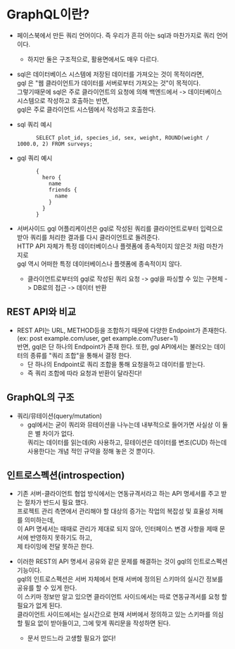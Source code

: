 # GraphQL이란?

- 페이스북에서 만든 쿼리 언어이다. 즉 우리가 흔히 아는 sql과 마찬가지로 쿼리 언어이다.<br>
    - 하지만 둘은 구조적으로, 활용면에서도 매우 다르다.

- sql은 데이터베이스 시스템에 저장된 데이터를 가져오는 것이 목적이라면,<br>
gql 은 "웹 클라이언트가 데이터를 서버로부터 가져오는 것"이 목적이다.<br>
그렇기때문에 sql은 주로 클라이언트의 요청에 의해 백엔드에서 -> 데이터베이스 시스템으로 작성하고 호출하는 반면,<br>
gql은 주로 클라이언트 시스템에서 작성하고 호출한다.

- sql 쿼리 예시

            
            SELECT plot_id, species_id, sex, weight, ROUND(weight / 1000.0, 2) FROM surveys;
            
- gql 쿼리 예시

            {
              hero {
                name
                friends {
                  name
                }
              }
            }
            

- 서버사이드 gql 어플리케이션은 gql로 작성된 쿼리를 클라이언트로부터 입력으로 받아 쿼리를 처리한 결과를 다시 클라이언트로 돌려준다.<br>
HTTP API 자체가 특정 데이터베이스나 플렛폼에 종속적이지 않은것 처럼 마찬가지로<br>
 gql 역시 어떠한 특정 데이터베이스나 플렛폼에 종속적이지 않다.
    - 클라이언트로부터의 gql로 작성된 쿼리 요청 -> gql을 파싱할 수 있는 구현체 -> DB로의 접근 -> 데이터 반환
    
## REST API와 비교
- REST API는 URL, METHOD등을 조합하기 때문에 다양한 Endpoint가 존재한다.(ex: post example.com/user, get example.com/?user=1)<br>
반면, gql은 단 하나의 Endpoint가 존재 한다. 또한, gql API에서는 불러오는 데이터의 종류를 "쿼리 조합"을 통해서 결정 한다.
    - 단 하나의 Endpoint로 쿼리 조합을 통해 요청을하고 데이터를 받는다. 
    - 즉 쿼리 조합에 따라 요청과 반환이 달라진다!

  
## GraphQL의 구조
- 쿼리/뮤테이션(query/mutation)
    - gql에서는 굳이 쿼리와 뮤테이션을 나누는데 내부적으로 들어가면 사실상 이 둘은 별 차이가 없다.<br>
     쿼리는 데이터를 읽는데(R) 사용하고, 뮤테이션은 데이터를 변조(CUD) 하는데 사용한다는 개념 적인 규약을 정해 놓은 것 뿐이다.
     
## 인트로스펙션(introspection)
- 기존 서버-클라이언트 협업 방식에서는 연동규격서라고 하는 API 명세서를 주고 받는 절차가 반드시 필요 했다.<br>
 프로젝트 관리 측면에서 관리해야 할 대상의 증가는 작업의 복잡성 및 효율성 저해를 의미하는데,<br>
 이 API 명세서는 때때로 관리가 제대로 되지 않아, 인터페이스 변경 사항을 제때 문서에 반영하지 못하기도 하고,<br>
  제 타이밍에 전달 못하곤 한다.

- 이러한 REST의 API 명세서 공유와 같은 문제를 해결하는 것이 gql의 인트로스펙션 기능이다. <br>
gql의 인트로스펙션은 서버 자체에서 현재 서버에 정의된 스키마의 실시간 정보를 공유를 할 수 있게 한다.<br> 
이 스키마 정보만 알고 있으면 클라이언트 사이드에서는 따로 연동규격서를 요청 할 필요가 없게 된다.<br>
 클라이언트 사이드에서는 실시간으로 현재 서버에서 정의하고 있는 스키마를 의심 할 필요 없이 받아들이고, 그에 맞게 쿼리문을 작성하면 된다.
    - 문서 만드느라 고생할 필요가 없다!  

